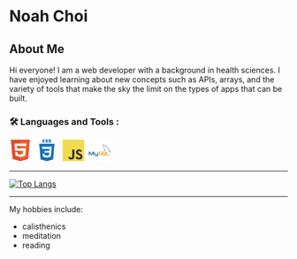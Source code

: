 # Noah Choi

## About Me
Hi everyone! I am a web developer with a background in health sciences. I have enjoyed learning about new concepts such as APIs, arrays, and the variety of tools that make the sky the limit on the types of apps that can be built.


### :hammer_and_wrench: Languages and Tools :
<div>
  <img src="https://github.com/devicons/devicon/blob/master/icons/html5/html5-original.svg" title="HTML5" alt="HTML" width="40" height="40"/>&nbsp;
  <img src="https://github.com/devicons/devicon/blob/master/icons/css3/css3-plain-wordmark.svg"  title="CSS3" alt="CSS" width="40" height="40"/>&nbsp;
  <img src="https://github.com/devicons/devicon/blob/master/icons/javascript/javascript-original.svg" title="JavaScript" alt="JavaScript" width="40" height="40"/>&nbsp;
  <img src="https://github.com/devicons/devicon/blob/master/icons/mysql/mysql-original-wordmark.svg" title="MySQL"  alt="MySQL" width="40" height="40"/>&nbsp;
</div>


-------------------------------------------------------


[![Top Langs](https://github-readme-stats.vercel.app/api/top-langs/?username=YNC4444&layout=compact&theme=vision-friendly-dark)](https://github.com/anuraghazra/github-readme-stats)


----------------------------------------


My hobbies include:
- calisthenics
- meditation
- reading

